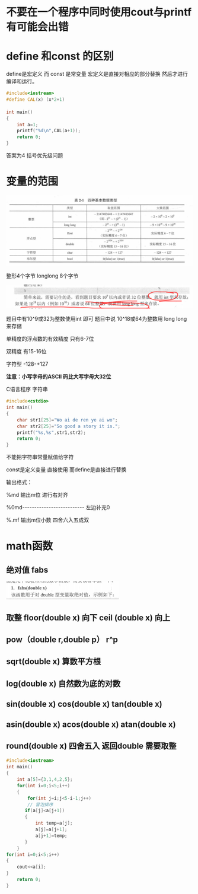 # 不要在一个程序中同时使用cout与printf有可能会出错

# define 和const 的区别
define是宏定义 而 const 是常变量 宏定义是直接对相应的部分替换 然后才进行编译和运行。
```cpp
#include<iostream>
#define CAL(x) (x*2+1)

int main()
{
    int a=1;
    printf("%d\n",CAL(a+1));
    return 0;
}
```
答案为4 括号优先级问题

# 变量的范围

![1563526753694](assets/1563526753694.png)

整形4个字节 longlong  8个字节

![1563528046195](assets/1563528046195.png)

题目中有10^9或32为整数使用int 即可 题目中说 10^18或64为整数用 long long 来存储

单精度的浮点数的有效精度 只有6-7位

双精度 有15-16位

字符型 -128-+127

**注意：小写字母的ASCII 码比大写字母大32位**

C语言程序 字符串

```cpp
#include<cstdio>
int main()
{
    char str1[25]="Wo ai de ren ye ai wo";
    char str2[25]="So good a story it is.";
    printf("%s,%s",str1,str2);
    return 0;
}
```

不能把字符串常量赋值给字符

const是定义变量 直接使用 而define是直接进行替换

输出格式：

%md 输出m位 进行右对齐 

%0md-------------------------- 左边补充0

%.mf 输出m位小数 四舍六入五成双

# math函数

## 绝对值 fabs

![绝对值](assets/1563531316494.png)

## 取整 floor(double x) 向下 ceil (double x) 向上

## pow（double r,double p） r^p

## sqrt(double x) 算数平方根

## log(double x) 自然数为底的对数

## sin(double x) cos(double x) tan(double x)

## asin(double x) acos(double x) atan(double x)

## round(double x) 四舍五入 返回double 需要取整

```cpp
#include<iostream>
int main()
{
    int a[5]={3,1,4,2,5};
    for(int i=0;i<5;i++)
    {
        for(int j=i;j<5-i-1;j++)
        // 冒泡排序
       if(a[j]<a[j+1])
       {
           int temp=a[j];
           a[j]=a[j+1];
           a[j+1]=temp;
       }
    }
for(int i=0;i<5;i++)
{
    cout<<a[i];
}
    return 0;
}


```

